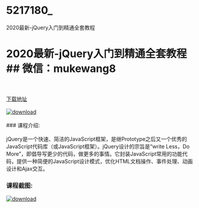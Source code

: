 # 5217180_
2020最新-jQuery入门到精通全套教程
# 2020最新-jQuery入门到精通全套教程## 微信：mukewang8
<br/></br>[下载地址](http://www.36tz.cn/article/5217180 "下载地址")
<br/></br>[![download](http://36tz.cn/muke_img/2020_12_1-115-300x174.png "下载地址")](http://www.36tz.cn/article/5217180 "下载地址")
<br/></br>### 课程介绍:<br/></br>jQuery是一个快速、简洁的JavaScript框架，是继Prototype之后又一个优秀的JavaScript代码库（或JavaScript框架）。jQuery设计的宗旨是“write Less，Do More”，即倡导写更少的代码，做更多的事情。它封装JavaScript常用的功能代码，提供一种简便的JavaScript设计模式，优化HTML文档操作、事件处理、动画设计和Ajax交互。

### 课程截图:
[![download](http://36tz.cn/muke_img/2020_12_2-105.png "下载地址")](http://www.36tz.cn/article/5217180 "下载地址")
